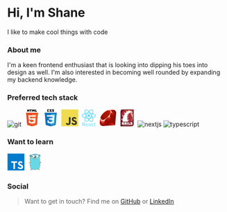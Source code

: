 # Hi, I'm Shane
I like to make cool things with code

### About me

I'm a keen frontend enthusiast that is looking into dipping his toes into design as well.
I'm also interested in becoming well rounded by expanding my backend knowledge.

### Preferred tech stack
<p align="left">
  <img src="https://www.vectorlogo.zone/logos/git-scm/git-scm-icon.svg" alt="git" width="40" height="40"/> 
  <img src="https://github.com/devicons/devicon/blob/master/icons/html5/html5-original-wordmark.svg" width="40" height="40"/> 
  <img src="https://github.com/devicons/devicon/blob/master/icons/css3/css3-original-wordmark.svg" alt="css3" width="40" height="40"/> 
  <img src="https://github.com/devicons/devicon/blob/master/icons/javascript/javascript-original.svg" alt="javascript" width="40" height="40"/> 
  <img src="https://github.com/devicons/devicon/blob/master/icons/react/react-original-wordmark.svg" alt="react" width="40" height="40"/>
  <img src="https://github.com/devicons/devicon/blob/master/icons/ruby/ruby-original.svg" alt="ruby" width="40" height="40"/> 
  <img src="https://github.com/devicons/devicon/blob/master/icons/rails/rails-original-wordmark.svg" alt="rails" width="40" height="40"/>
  <img src="https://cdn.worldvectorlogo.com/logos/nextjs-3.svg" alt="nextjs" width="40" height="40"/> 
  <img src="https://i2.wp.com/blog.logrocket.com/wp-content/uploads/2019/07/E1G1nNb0_400x400.jpg?fit=400%2C400&ssl=1" alt="typescript" width="40" height="40"/>
</p>

### Want to learn
<p align="left">
  <img src="https://github.com/devicons/devicon/blob/master/icons/typescript/typescript-original.svg" alt="typescript" width="40" height="40"/>
  <img src="https://github.com/devicons/devicon/blob/master/icons/go/go-original.svg" alt="go" width="40" height="40"/>
<p/>

### Social

> Want to get in touch?
Find me on [GitHub](https://github.com/shnparker) or [LinkedIn](https://www.linkedin.com/in/shnparker/)
